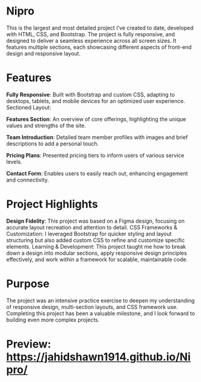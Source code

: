# Nipro
This is the largest and most detailed project I’ve created to date, developed with HTML, CSS, and Bootstrap. The project is fully responsive, and designed to deliver a seamless experience across all screen sizes. It features multiple sections, each showcasing different aspects of front-end design and responsive layout.

# Features
**Fully Responsive**: Built with Bootstrap and custom CSS, adapting to desktops, tablets, and mobile devices for an optimized user experience.
Sectioned Layout:

**Features Section**: An overview of core offerings, highlighting the unique values and strengths of the site.

**Team Introduction**: Detailed team member profiles with images and brief descriptions to add a personal touch.

**Pricing Plans**: Presented pricing tiers to inform users of various service levels.

**Contact Form**: Enables users to easily reach out, enhancing engagement and connectivity.

# Project Highlights
**Design Fidelity**: This project was based on a Figma design, focusing on accurate layout recreation and attention to detail.
CSS Frameworks & Customization: I leveraged Bootstrap for quicker styling and layout structuring but also added custom CSS to refine and customize specific elements.
Learning & Development: This project taught me how to break down a design into modular sections, apply responsive design principles effectively, and work within a framework for scalable, maintainable code.
# Purpose
The project was an intensive practice exercise to deepen my understanding of responsive design, multi-section layouts, and CSS framework use. Completing this project has been a valuable milestone, and I look forward to building even more complex projects.


# Preview: https://jahidshawn1914.github.io/Nipro/
